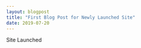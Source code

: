 ```yaml
---
layout: blogpost
title: "First Blog Post for Newly Launched Site"
date: 2019-07-20
---
```


Site Launched